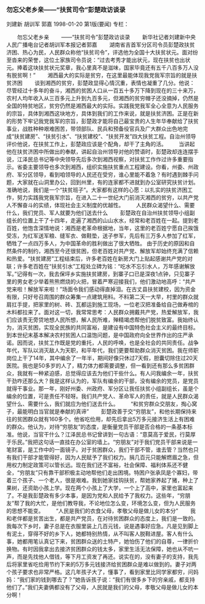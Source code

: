 ### 勿忘父老乡亲——“扶贫司令”彭楚政访谈录
刘建新  胡训军  郭嘉
1998-01-20
第1版(要闻)
专栏：

　　勿忘父老乡亲
　　——“扶贫司令”彭楚政访谈录
　　新华社记者刘建新中央人民广播电台记者胡训军本报记者郭嘉
　　湖南省吉首军分区司令员彭楚政扶贫济困、热心为民，人民群众称他“扶贫司令”，评选他为全国十大扶贫状元。面对纷至沓来的荣誉，这位土家族司令员说：“过去考秀才能出状元，现在扶贫也出状元。捧着这块扶贫状元奖章，我心里真不是滋味，国家毕竟还有五千八百多万人没有脱贫啊！”
　　湘西最大的实际是贫穷，在这里最能体现我党我军宗旨的就是扶贫济困
　　谈到湘西的贫穷，彭楚政显得心情沉重，表情也凝重了几分。他说：尽管经过十多年的奋斗，湘西的贫困人口从一百五十多万下降到现在的三十来万，农村人均年收入从三百多元上升到九百多元，但湘西的贫穷帽子还没摘掉，仍然是全国的特贫地区，贫穷仍然是湘西最大的实际。实践我党我军全心全意为人民服务的宗旨，具体到湘西这块地方，具体到我们的工作来说，就是扶贫济困。正是在新的形势下牢记我党我军的宗旨，彭楚政才能将自己最宝贵的人生年华奉献给了扶贫事业，战胜种种艰难困苦，带领部队、民兵和预备役官兵及广大群众出色地完成“扶贫建房”、“扶贫引水”、“扶贫建校”、“扶贫开发”四大扶贫工程。自治州领导评价他说，在扶贫工作上，彭楚政应该是个配角，却干了主角的活。
　　当讲起他在扶贫济困中所做出的奉献，讲起自治州领导对他的赞语时，彭楚政却连连摆手说，江泽民总书记等中央领导先后多次到湘西视察，对扶贫工作作过许多重要指示。省委主要领导也多次到湘西，组织实施扶贫重点工程建设。你看，州委、州政府、军分区领导，看到咱领导的人民还在受穷，谁心里能不着急？有时遇到棘手问题，大家就在山洞里办公，回到州里，有的连家都不进就到办公室研究扶贫计划。准确地说，我们是一个“扶贫班子”。大家都有这样的心愿：以扎实的扶贫济困工作，努力实践我党我军宗旨，在进入二十一世纪大门前消灭湘西的贫穷，以共产党人不懈奋斗的实绩，体现社会主义制度的优越性。
　　人民群众渴望什么、需要什么，我们党员、军人就要为他们送去什么
　　彭楚政在自治州扶贫领导小组副组长的位置上干了十四年，走遍了湘西的山山水水，经常和老百姓在一起。提到老百姓，他饱含深情地说：湘西是老革命根据地，当年，这里的老百姓宁愿自己挨饿受冻，为红军送军粮、缝军衣、做鞋垫，送子参军，先后有三万多人参加了红军，牺牲了一点四万多人，为中国革命的胜利做出了很大牺牲。
    由于历史的原因和自然条件的制约，湘西至今还很贫困，但老百姓对共产党、解放军却始终充满了信赖和热爱。“扶贫建房”工程结束后，许多老百姓在新房大门上贴起感谢共产党的对联；许多老百姓在“扶贫引水”工程处立碑为铭：“吃水不忘引水人，万年感谢解放军。”记得有一次，我去保坪乡实施扶贫建房，到寨子口已是深夜1点钟，只见寨子里的男女老少举着熊熊燃烧的火把，冒着严寒迎接我们，他们激动地高呼：“共产党来啦！解放军来啦！”场面令我们感动得直掉泪。在古丈县扶贫建校，因为资金有限，只好号召周围的群众筹集一点建筑用料。不料第二天一大早，村里的群众就肩扛手提，把家里的树、砖、瓦都运到施工现场，一位老汉把准备给自己做寿棺的木料都拉来了。面对这一切，我常常思考：人民群众拥戴共产党，热爱解放军，我们应该责无旁贷地想人民所想，解人民所难，殚精竭虑帮他们脱贫致富。我始终认为，消灭贫困，实现全民族的共同富裕，是建设有中国特色社会主义的最终目标。到本世纪末基本解决农村贫困人口温饱问题，是中国政府向全世界作出的庄严承诺。因而说，扶贫工作既是党的重托，人民的呼唤，也是全社会的共同责任。战争年代，军队以消灭敌人为天职，和平年代，我们更要帮助群众消灭贫困。我在师职岗位上干了14年，其中编余了一年半，期间好像只休过7天假，胆囊切除住过20天医院。我也是50多岁的人了，精力体力都需要调整，但一看到还有那么多贫困群众，我就有一种紧迫感，总觉得应该去为他们干些什么。有人问我编余一年，扶贫干劲咋还那么大？我是这样认为的，军队有编余的干部，没有编余的党员，是党员就得干事业。那一年，刚好州委、州政府、军分区让我任扶贫小组副组长，虽是个编余的位置，可是责任不轻呀。我们共产党人、革命军人的责任，就是人民群众渴望什么、需要什么，我们就应为他们送去什么。
　　“和贫穷群众交朋友，掏心窝子，最能明白当官就是奉献的真谛”
　　彭楚政善于交“穷朋友”，和他长期保持来往的贫困群众就有160多个。他省吃俭用，却先后拿出5万多元接济生活上有困难的群众。他认为，对待“穷朋友”的态度，是衡量党员干部是否合格的一条基本标准。他说，当官干什么？江泽民总书记曾讲到一句古语：“意莫高于爱民，行莫厚于乐民。”我把这句话一直挂在办公室的墙上。“穷朋友”对于我们党员干部来说是一笔财富，是工作中的一面镜子。对于贫困群众，我们干部不管，谁去管？当然也只有我们干部才能管得好，因为人民赋予了我们权力。捐几百元只能解燃眉之急，但用权力制定政策可以管长远。现在我们还不富裕，社会保障、福利体系还不健全，“穷朋友”只有靠干部积极主动地帮他们走出困境。特困户张承凤是个寡妇，带着三个孩子、一个老人，很是艰难。我到她家挂钩扶贫，帮她家养起了猪，种上了果树，还资助小孩上学。现在两个小孩上了大学，一个上了高中，家里也富起来了。不是我彭楚政有多少本事，是因为党和人民给予了我权力。这些年，“穷朋友”帮了我的大忙，是他们教导我，不论地位怎么变，环境怎么变，但为人民服务的思想不能变。
　　“人民是我们的衣食父母，孝敬父母是做儿女的本分”
　　我和老伴都是贫苦出生，都是共产党员，在对待贫困群众的态度上，我们是一致的。我每次下乡时，妻子总是在衣服里装上几百元钱，说是遇事好应急。凡是见到脚上有泥土，穿得不好的乡下人，她都特别热情，从不叫客人脱鞋进屋。客人有什么事，她都用笔认真记下来，贫困群众送的土特产，她怕伤了他们的自尊，一律折价换物。有时因我拿出去接济贫困群众的钱太多，家里生活无法保障，她也从不吭一声，而是先找他人借钱，等下月工资发了再还。说实在的，没有妻子的支持，我先后将家里省吃俭用节约下来的5万多元钱接济给贫困群众是难以做到的。妻子对两个孩子要求也非常严格。这几年孩子大了，懂事了，看到家里比同学家都穷，问妈妈：“我们家的钱到哪去了？”她告诉孩子说：“我们有很多乡下的穷亲戚，都支持他们了。”我们夫妻俩都没有了父母，人民就是我们的父母，孝敬父母是做儿女的本分啊！
